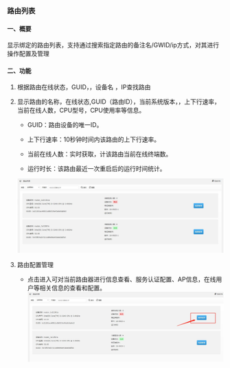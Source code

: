 
### 路由列表
#### 一、概要
显示绑定的路由列表，支持通过搜索指定路由的备注名/GWID/ip方式，对其进行操作配置及管理

#### 二、功能
1. 根据路由在线状态，GUID，，设备名 ，IP查找路由

2. 显示路由的名称，在线状态,GUID（路由ID），当前系统版本，，上下行速率，当前在线人数，CPU型号，CPU使用率等信息。

    * GUID：路由设备的唯一ID。

    * 上下行速率：10秒钟时间内该路由的上下行速率。

    * 当前在线人数：实时获取，计该路由当前在线终端数。

    * 运行时长：该路由最近一次重启后的运行时间统计。

    ![Alt text](/images/router_list.jpg)

3.  路由配置管理
    * 点击进入可对当前路由器进行信息查看、服务认证配置、AP信息，在线用户等相关信息的查看和配置。  
    ![Alt text](/images/router_config.jpg)




